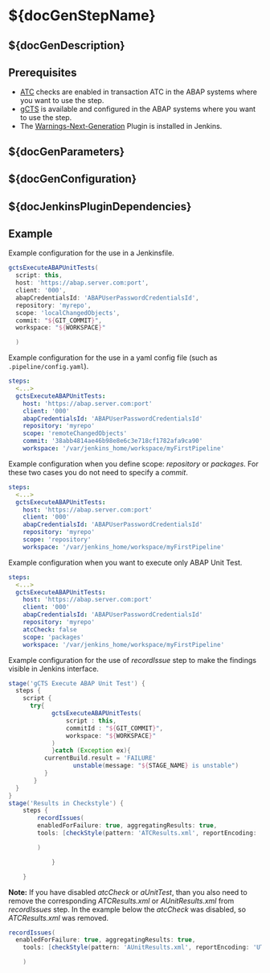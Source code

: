 # ${docGenStepName}

## ${docGenDescription}

## Prerequisites

* [ATC](https://help.sap.com/viewer/c238d694b825421f940829321ffa326a/202110.000/en-US/4ec5711c6e391014adc9fffe4e204223.html) checks are enabled in transaction ATC in the ABAP systems where you want to use the step.
* [gCTS](https://help.sap.com/viewer/4a368c163b08418890a406d413933ba7/latest/en-US/26c9c6c5a89244cb9506c253d36c3fda.html) is available and configured in the ABAP systems where you want to use the step.
* The [Warnings-Next-Generation](https://plugins.jenkins.io/warnings-ng/) Plugin is installed in Jenkins.

## ${docGenParameters}

## ${docGenConfiguration}

## ${docJenkinsPluginDependencies}

## Example

Example configuration for the use in a Jenkinsfile.

```groovy
gctsExecuteABAPUnitTests(
  script: this,
  host: 'https://abap.server.com:port',
  client: '000',
  abapCredentialsId: 'ABAPUserPasswordCredentialsId',
  repository: 'myrepo',
  scope: 'localChangedObjects',
  commit: "${GIT_COMMIT}",
  workspace: "${WORKSPACE}"

  )
```
Example configuration for the use in a yaml config file (such as `.pipeline/config.yaml`).

```yaml
steps:
  <...>
  gctsExecuteABAPUnitTests:
    host: 'https://abap.server.com:port'
    client: '000'
    abapCredentialsId: 'ABAPUserPasswordCredentialsId'
    repository: 'myrepo'
    scope: 'remoteChangedObjects'
    commit: '38abb4814ae46b98e8e6c3e718cf1782afa9ca90'
    workspace: '/var/jenkins_home/workspace/myFirstPipeline'
```
Example configuration when you define scope: *repository* or *packages*. For these two cases you do not need to specify a *commit*.

```yaml
steps:
  <...>
  gctsExecuteABAPUnitTests:
    host: 'https://abap.server.com:port'
    client: '000'
    abapCredentialsId: 'ABAPUserPasswordCredentialsId'
    repository: 'myrepo'
    scope: 'repository'
    workspace: '/var/jenkins_home/workspace/myFirstPipeline'
```
Example configuration when you want to execute only ABAP Unit Test.

```yaml
steps:
  <...>
  gctsExecuteABAPUnitTests:
    host: 'https://abap.server.com:port'
    client: '000'
    abapCredentialsId: 'ABAPUserPasswordCredentialsId'
    repository: 'myrepo'
    atcCheck: false
    scope: 'packages'
    workspace: '/var/jenkins_home/workspace/myFirstPipeline'
```
Example configuration for the use of *recordIssue* step to make the findings visible in Jenkins interface.

```groovy
stage('gCTS Execute ABAP Unit Test') {
  steps {
    script {
      try{
		    gctsExecuteABAPUnitTests(
			    script : this,
			    commitId : "${GIT_COMMIT}",
			    workspace: "${WORKSPACE}"
			)
		    }catch (Exception ex){
          currentBuild.result = 'FAILURE'
				  unstable(message: "${STAGE_NAME} is unstable")
          }
	   }
  }
}
stage('Results in Checkstyle') {
    steps {
        recordIssues(
        enabledForFailure: true, aggregatingResults: true,
        tools: [checkStyle(pattern: 'ATCResults.xml', reportEncoding: 'UTF8'),checkStyle(pattern: 'AUnitResults.xml', reportEncoding: 'UTF8')]

		)

			}

	}
```
**Note:** If you have disabled *atcCheck* or *aUnitTest*, than you also need to remove the corresponding *ATCResults.xml* or *AUnitResults.xml* from *recordIssues* step. In the example below the *atcCheck* was disabled, so *ATCResults.xml* was removed.

```groovy
recordIssues(
  enabledForFailure: true, aggregatingResults: true,
	tools: [checkStyle(pattern: 'AUnitResults.xml', reportEncoding: 'UTF8')]

	)
```
